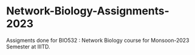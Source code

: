 # Network-Biology-Assignments-2023
Assigments done for BIO532 : Network Biology course for Monsoon-2023 Semester at IIITD.
